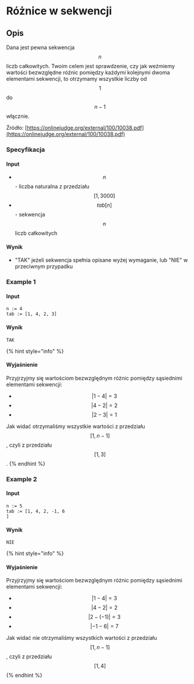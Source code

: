 # Różnice w sekwencji

## Opis

Dana jest pewna sekwencja $$n$$ liczb całkowitych. Twoim celem jest sprawdzenie, czy jak weźmiemy wartości bezwzględne różnic pomiędzy każdymi kolejnymi dwoma elementami sekwencji, to otrzymamy wszystkie liczby od $$1$$ do $$n-1$$ włącznie.

Źródło: [https://onlinejudge.org/external/100/10038.pdf](https://onlinejudge.org/external/100/10038.pdf)

### Specyfikacja

#### Input

* $$n$$ - liczba naturalna z przedziału $$[1,3000]$$
* $$tab[n]$$ - sekwencja$$n$$ liczb całkowitych

#### Wynik

* "TAK" jeżeli sekwencja spełnia opisane wyżej wymaganie, lub "NIE" w przeciwnym przypadku

### Example 1

#### Input

```
n := 4
tab := [1, 4, 2, 3]
```

#### Wynik

```
TAK
```

{% hint style="info" %}
#### Wyjaśnienie

Przyjrzyjmy się wartościom bezwzględnym różnic pomiędzy sąsiednimi elementami sekwencji:

* $$|1-4|=3$$ 
* $$|4-2|=2$$ 
* $$|2-3|=1$$ 

Jak widać otrzymaliśmy wszystkie wartości z przedziału $$[1,n-1]$$, czyli z przedziału $$[1,3]$$.
{% endhint %}

### Example 2

#### Input

```
n := 5
tab := [1, 4, 2, -1, 6
]
```

#### Wynik

```
NIE
```

{% hint style="info" %}
#### Wyjaśnienie

Przyjrzyjmy się wartościom bezwzględnym różnic pomiędzy sąsiednimi elementami sekwencji:

* $$|1-4|=3$$ 
* $$|4-2|=2$$ 
* $$|2-(-1)|=3$$ 
* $$|-1-6|=7$$ 

Jak widać nie otrzymaliśmy wszystkich wartości z przedziału $$[1,n-1]$$, czyli z przedziału $$[1,4]$$
{% endhint %}
